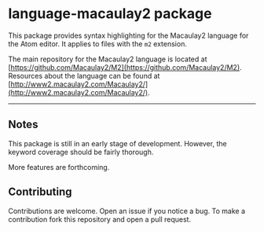 # language-macaulay2 package

This package provides syntax highlighting for the Macaulay2 language for the Atom editor.  It applies to files with the `m2` extension.  

The main repository for the Macaulay2 language is located at [https://github.com/Macaulay2/M2](https://github.com/Macaulay2/M2).  Resources about the language can be found at [http://www2.macaulay2.com/Macaulay2/](http://www2.macaulay2.com/Macaulay2/).

---

## Notes

This package is still in an early stage of development.  However, the keyword coverage should be fairly thorough.  

More features are forthcoming.  

## Contributing

Contributions are welcome.  Open an issue if you notice a bug.  To make a contribution fork this repository and open a pull request.  
